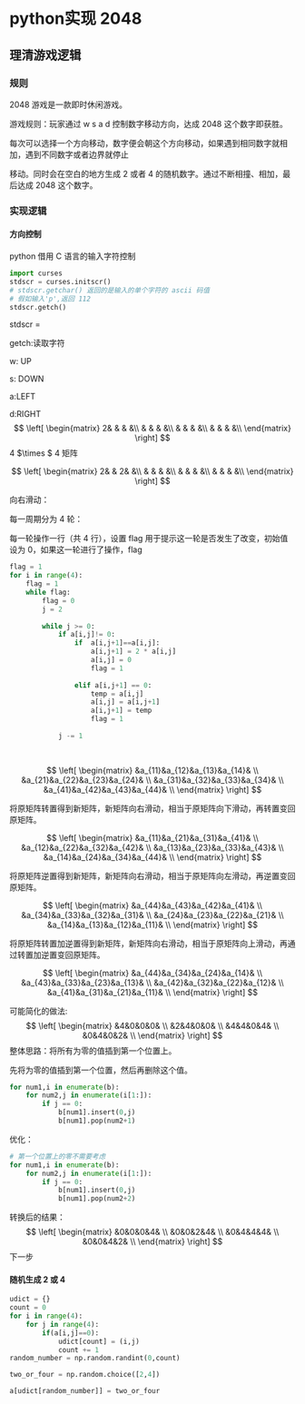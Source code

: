 # python实现 2048

## 理清游戏逻辑

### 规则

2048 游戏是一款即时休闲游戏。

游戏规则：玩家通过 w s a d 控制数字移动方向，达成 2048 这个数字即获胜。

每次可以选择一个方向移动，数字便会朝这个方向移动，如果遇到相同数字就相加，遇到不同数字或者边界就停止

移动。同时会在空白的地方生成 2 或者 4 的随机数字。通过不断相撞、相加，最后达成 2048 这个数字。

### 实现逻辑

#### 方向控制

python 借用 C 语言的输入字符控制

```python
import curses
stdscr = curses.initscr()
# stdscr.getchar() 返回的是输入的单个字符的 ascii 码值
# 假如输入'p',返回 112
stdscr.getch()
```

stdscr = 

getch:读取字符

w: UP

s: DOWN

a:LEFT

d:RIGHT
$$
\left[
\begin{matrix}
2& & & &\\
& & & &\\
& & & &\\
& & & &\\
\end{matrix}
\right]
$$
4 $\times $ 4 矩阵

$$
\left[
\begin{matrix}
2& & 2& &\\
& & & &\\
& & & &\\
& & & &\\
\end{matrix}
\right]
$$

向右滑动：

每一周期分为 4 轮：

每一轮操作一行（共 4 行），设置 flag 用于提示这一轮是否发生了改变，初始值设为 0，如果这一轮进行了操作，flag 

```python
flag = 1
for i in range(4):
    flag = 1
    while flag:
        flag = 0
        j = 2
        
        while j >= 0:
            if a[i,j]!= 0:
                if  a[i,j+1]==a[i,j]:
                    a[i,j+1] = 2 * a[i,j]
                    a[i,j] = 0 
                    flag = 1
            
                elif a[i,j+1] == 0:
                    temp = a[i,j]
                    a[i,j] = a[i,j+1]
                    a[i,j+1] = temp
                    flag = 1
                
            j -= 1
        
             
```

$$
\left[
\begin{matrix}
&a_{11}&a_{12}&a_{13}&a_{14}& \\
&a_{21}&a_{22}&a_{23}&a_{24}& \\
&a_{31}&a_{32}&a_{33}&a_{34}& \\
&a_{41}&a_{42}&a_{43}&a_{44}& \\
\end{matrix}
\right]
$$



将原矩阵转置得到新矩阵，新矩阵向右滑动，相当于原矩阵向下滑动，再转置变回原矩阵。


$$
\left[
\begin{matrix}
&a_{11}&a_{21}&a_{31}&a_{41}& \\
&a_{12}&a_{22}&a_{32}&a_{42}& \\
&a_{13}&a_{23}&a_{33}&a_{43}& \\
&a_{14}&a_{24}&a_{34}&a_{44}& \\
\end{matrix}
\right]
$$


将原矩阵逆置得到新矩阵，新矩阵向右滑动，相当于原矩阵向左滑动，再逆置变回原矩阵。


$$
\left[
\begin{matrix}
&a_{44}&a_{43}&a_{42}&a_{41}& \\
&a_{34}&a_{33}&a_{32}&a_{31}& \\
&a_{24}&a_{23}&a_{22}&a_{21}& \\
&a_{14}&a_{13}&a_{12}&a_{11}& \\
\end{matrix}
\right]
$$


将原矩阵转置加逆置得到新矩阵，新矩阵向右滑动，相当于原矩阵向上滑动，再通过转置加逆置变回原矩阵。


$$
\left[
\begin{matrix}
&a_{44}&a_{34}&a_{24}&a_{14}& \\
&a_{43}&a_{33}&a_{23}&a_{13}& \\
&a_{42}&a_{32}&a_{22}&a_{12}& \\
&a_{41}&a_{31}&a_{21}&a_{11}& \\
\end{matrix}
\right]
$$










可能简化的做法:
$$
\left[
\begin{matrix}
&4&0&0&0& \\
&2&4&0&0& \\
&4&4&0&4& \\
&0&4&0&2& \\
\end{matrix}
\right]
$$
整体思路：将所有为零的值插到第一个位置上。

先将为零的值插到第一个位置，然后再删除这个值。

```python
for num1,i in enumerate(b):
    for num2,j in enumerate(i[1:]):
        if j == 0:
            b[num1].insert(0,j)
            b[num1].pop(num2+1)
```



优化：

```python
# 第一个位置上的零不需要考虑
for num1,i in enumerate(b):
    for num2,j in enumerate(i[1:]):
        if j == 0:
            b[num1].insert(0,j)
            b[num1].pop(num2+2)
```

转换后的结果：
$$
\left[
\begin{matrix}
&0&0&0&4& \\
&0&0&2&4& \\
&0&4&4&4& \\
&0&0&4&2& \\
\end{matrix}
\right]
$$
下一步

#### 随机生成 2 或 4

```python
udict = {}
count = 0
for i in range(4):
    for j in range(4):
        if(a[i,j]==0):
            udict[count] = (i,j)
            count += 1
random_number = np.random.randint(0,count)

two_or_four = np.random.choice([2,4])

a[udict[random_number]] = two_or_four
```

